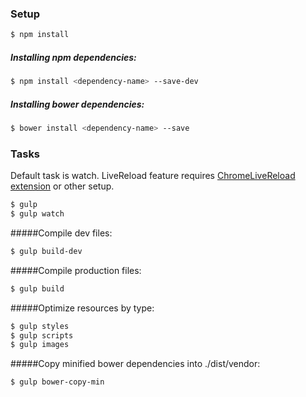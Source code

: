 ### Setup
```sh
$ npm install
```

##### Installing npm dependencies:
```sh
$ npm install <dependency-name> --save-dev
```
##### Installing bower dependencies:
```sh
$ bower install <dependency-name> --save
```
### Tasks
Default task is watch. 
LiveReload feature requires <a href="https://chrome.google.com/webstore/detail/livereload/jnihajbhpnppcggbcgedagnkighmdlei" target="_blank">ChromeLiveReload extension</a> or other setup.
```sh
$ gulp
$ gulp watch
```

#####Compile dev files:
```sh
$ gulp build-dev
```

#####Compile production files:
```sh
$ gulp build
```

#####Optimize resources by type:
```sh
$ gulp styles
$ gulp scripts
$ gulp images
```

#####Copy minified bower dependencies into ./dist/vendor:
```sh
$ gulp bower-copy-min
```
